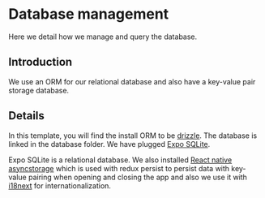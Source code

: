 # Database management
Here we detail how we manage and query the database.

## Introduction
We use an ORM for our relational database and also have a key-value pair storage database.

## Details
In this template, you will find the install ORM to be [drizzle](https://orm.drizzle.team/docs).
The database is linked in the database folder. We have plugged [Expo SQLite](https://docs.expo.dev/versions/latest/sdk/sqlite/).

Expo SQLite is a relational database. We also installed [React native asyncstorage](https://react-native-async-storage.github.io/async-storage/docs) which is used with
redux persist to persist data with key-value pairing when opening and closing the app and also we use it with [i18next](https://react.i18next.com/) for internationalization.

